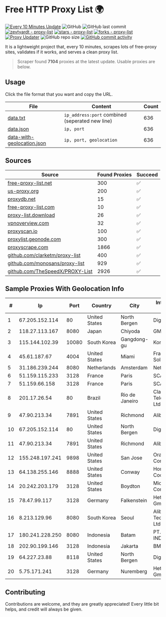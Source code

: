 
# Free HTTP Proxy List 🌍

[![Every 10 Minutes Update](https://github.com/mertguvencli/http-proxy-list/actions/workflows/main.yml/badge.svg?branch=main)](https://github.com/mertguvencli/http-proxy-list/actions/workflows/main.yml)
![GitHub](https://img.shields.io/github/license/mertguvencli/http-proxy-list)
![GitHub last commit](https://img.shields.io/github/last-commit/mertguvencli/http-proxy-list)
[![zevtyardt - proxy-list](https://img.shields.io/static/v1?label=zevtyardt&message=proxy-list&color=blue&logo=github)](https://github.com/zevtyardt/proxy-list "Go to GitHub repo")
[![stars - proxy-list](https://img.shields.io/github/stars/zevtyardt/proxy-list?style=social)](https://github.com/zevtyardt/proxy-list)
[![forks - proxy-list](https://img.shields.io/github/forks/zevtyardt/proxy-list?style=social)](https://github.com/zevtyardt/proxy-list)
[![Proxy Updater](https://github.com/zevtyardt/proxy-list/workflows/Proxy%20Updater/badge.svg)](https://github.com/zevtyardt/proxy-list/actions?query=workflow:"Proxy+Updater")
![GitHub repo size](https://img.shields.io/github/repo-size/zevtyardt/proxy-list)
[![GitHub commit activity](https://img.shields.io/github/commit-activity/m/zevtyardt/proxy-list?logo=commits)](https://github.com/zevtyardt/proxy-list/commits/main)

It is a lightweight project that, every 10 minutes, scrapes lots of free-proxy sites, validates if it works, and serves a clean proxy list.

> Scraper found **7104** proxies at the latest update. Usable proxies are below.

## Usage

Click the file format that you want and copy the URL.

|File|Content|Count|
|----|-------|-----|
|[data.txt](https://raw.githubusercontent.com/mertguvencli/http-proxy-list/main/proxy-list/data.txt)|`ip_address:port` combined (seperated new line)|636|
|[data.json](https://raw.githubusercontent.com/mertguvencli/http-proxy-list/main/proxy-list/data.json)|`ip, port`|636|
|[data-with-geolocation.json](https://raw.githubusercontent.com/mertguvencli/http-proxy-list/main/proxy-list/data-with-geolocation.json)|`ip, port, geolocation`|636|

## Sources

|Source|Found Proxies|Succeed|
|------|-------------|-------|
|[free-proxy-list.net](https://free-proxy-list.net)|300|✅|
|[us-proxy.org](https://www.us-proxy.org)|200|✅|
|[proxydb.net](http://proxydb.net)|15|✅|
|[free-proxy-list.com](https://free-proxy-list.com/?page=&port=&type%5B%5D=http&type%5B%5D=https&up_time=0&search=Search)|10|✅|
|[proxy-list.download](https://www.proxy-list.download/HTTP)|26|✅|
|[vpnoverview.com](https://vpnoverview.com/privacy/anonymous-browsing/free-proxy-servers)|32|✅|
|[proxyscan.io](https://www.proxyscan.io)|100|✅|
|[proxylist.geonode.com](https://proxylist.geonode.com/api/proxy-list?limit=300&page=1&sort_by=lastChecked&sort_type=desc&protocols=http,https)|300|✅|
|[proxyscrape.com](https://api.proxyscrape.com/v2/?request=displayproxies&protocol=http&timeout=10000&country=all&ssl=all&anonymity=all)|1866|✅|
|[github.com/clarketm/proxy-list](https://raw.githubusercontent.com/clarketm/proxy-list/master/proxy-list-raw.txt)|400|✅|
|[github.com/monosans/proxy-list](https://raw.githubusercontent.com/monosans/proxy-list/main/proxies/http.txt)|929|✅|
|[github.com/TheSpeedX/PROXY-List](https://raw.githubusercontent.com/TheSpeedX/PROXY-List/master/http.txt)|2926|✅|


## Sample Proxies With Geolocation Info

|#|Ip|Port|Country|City|Internet Service Provider|
|-|--|----|-------|----|-------------------------|
|1|67.205.152.114|80|United States|North Bergen|DigitalOcean, LLC|
|2|118.27.113.167|8080|Japan|Chiyoda|GMO Internet, Inc.|
|3|115.144.102.39|10080|South Korea|Gangdong-gu|Korea Telecom|
|4|45.61.187.67|4004|United States|Miami|FranTech Solutions|
|5|31.186.239.244|8080|Netherlands|Amsterdam|NetSkope Inc|
|6|51.159.115.233|3128|France|Paris|SCALEWAY|
|7|51.159.66.158|3128|France|Paris|SCALEWAY|
|8|201.17.26.54|80|Brazil|Rio de Janeiro|Claro NXT Telecomunicacoes Ltda|
|9|47.90.213.34|7891|United States|Richmond|Alibaba.com LLC|
|10|67.205.152.114|80|United States|North Bergen|DigitalOcean, LLC|
|11|47.90.213.34|7891|United States|Richmond|Alibaba.com LLC|
|12|155.248.197.241|9898|United States|San Jose|Oracle Corporation|
|13|64.138.255.146|8888|United States|Conway|Horry Telephone Cooperative, Inc.|
|14|20.242.203.179|3128|United States|Boydton|Microsoft Corporation|
|15|78.47.99.117|3128|Germany|Falkenstein|Hetzner Online GmbH|
|16|8.213.129.96|8080|South Korea|Seoul|Alibaba (US) Technology Co., Ltd.|
|17|180.241.228.250|8080|Indonesia|Batam|PT. TELKOM INDONESIA|
|18|202.90.199.146|3128|Indonesia|Jakarta|BMG|
|19|64.227.23.88|8118|United States|North Bergen|DigitalOcean, LLC|
|20|5.75.171.241|3128|Germany|Nuremberg|Hetzner Online GmbH|



## Contributing

Contributions are welcome, and they are greatly appreciated! Every
little bit helps, and credit will always be given.

